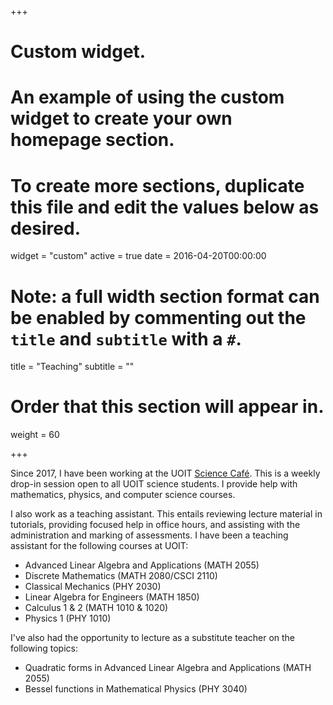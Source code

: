 +++
# Custom widget.
# An example of using the custom widget to create your own homepage section.
# To create more sections, duplicate this file and edit the values below as desired.
widget = "custom"
active = true
date = 2016-04-20T00:00:00

# Note: a full width section format can be enabled by commenting out the `title` and `subtitle` with a `#`.
title = "Teaching"
subtitle = ""

# Order that this section will appear in.
weight = 60

+++


Since 2017, I have been working at the UOIT [Science Caf&eacute;](https://www.facebook.com/UOITScienceCafe/). This is a weekly drop-in session open to all UOIT science students. I provide help with mathematics, physics, and computer science courses.

I also work as a teaching assistant. This entails reviewing lecture material in tutorials, providing focused help in office hours, and assisting with the administration and marking of assessments.
I have been a teaching assistant for the following courses at UOIT:

* Advanced Linear Algebra and Applications (MATH 2055)
* Discrete Mathematics (MATH 2080/CSCI 2110)
* Classical Mechanics (PHY 2030)
* Linear Algebra for Engineers (MATH 1850)
* Calculus 1 & 2 (MATH 1010 & 1020)
* Physics 1 (PHY 1010)

I've also had the opportunity to lecture as a substitute teacher on the following topics:

* Quadratic forms in Advanced Linear Algebra and Applications (MATH 2055)
* Bessel functions in Mathematical Physics (PHY 3040)
